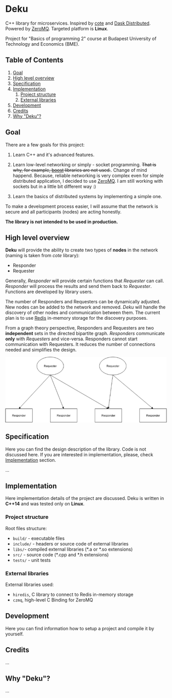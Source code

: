 # Deku

C++ library for microservices. Inspired by [cote](https://github.com/dashersw/cote) and [Dask Distributed](https://distributed.dask.org/en/latest/). Powered by [ZeroMQ](https://zeromq.org). Targeted platform is **Linux**.

Project for "Basics of programming 2" course at Budapest University of Technology and Economics (BME).

## Table of Contents

1. [Goal](#goal)
2. [High level overview](#overview)
3. [Specification](#spec)
4. [Implementation](#impl)
    1. [Project structure](#structure)
    2. [External libraries](#external)
5. [Development](#dev)
6. [Credits](#creds)
7. [Why "Deku"?](#why)

## Goal

There are a few goals for this project:

1. Learn C++ and it's advanced features.

2. Learn low-level networking or simply - socket programming. ~~That is why, for example, [boost](https://www.boost.org) libraries are not used.~~. Change of mind happend. Because, reliable networking is very complex even for simple distributed application, I decided to use [ZeroMQ](https://zeromq.org). I am still working with sockets but in a little bit different way :)

3. Learn the basics of distributed systems by implementing a simple one.

To make a development process easier, I will assume that the network is secure and all participants (nodes) are acting honestly.

**The library is not intended to be used in production.**

<a name="overview"></a>

## High level overview

**Deku** will provide the ability to create two types of **nodes** in the network (naming is taken from *cote* library):

- Responder
- Requester

Generally, *Responder* will provide certain functions that *Requester* can call. *Responder* will process the results and send them back to *Requester*. Functions are developed by library users.

The number of Responders and Requesters can be dynamically adjusted. New nodes can be added to the network and removed. *Deku* will handle the discovery of other nodes and communication between them. The current plan is to use [Redis](https://redis.io) in-memory storage for the discovery purposes.

From a graph theory perspective, Responders and Requesters are two **independent** sets in the directed bipartite graph. *Responders* communicate **only** with *Requesters* and vice-versa. Responders cannot start communication with Requesters. It reduces the number of connections needed and simplifies the design.

![simple network diagram](high_overview.png)

<a name="spec"></a>

## Specification

Here you can find the design description of the library. Code is not discussed here. If you are interested in implementation, please, check [Implementation](#impl) section.

...

<a name="impl"></a>

## Implementation

Here implementation details of the project are discussed. Deku is written in **C++14** and was tested only on **Linux**.

<a name="structure"></a>

### Project structure

Root files structure:

- `build/` - executable files
- `include/` - headers or source code of external libraries
- `libs/`- compiled external libraries (*.a or *.so extensions)
- `src/` - source code (*.cpp and *.h extensions)
- `tests/` - unit tests

<a name="external"></a>

### External libraries

External libraries used:

- `hiredis`, C library to connect to Redis in-memory storage
- `czmq`, high-level C Binding for ZeroMQ

<a name="dev"></a>

## Development

Here you can find information how to setup a project and compile it by yourself.

<a name="creds"></a>

## Credits

...

<a name="why"></a>

## Why "Deku"?

...
